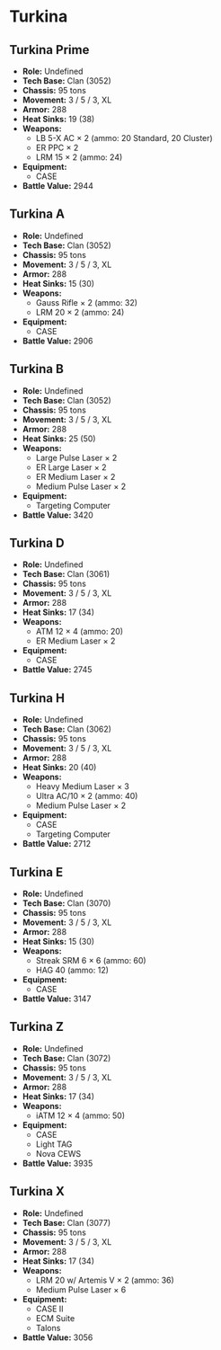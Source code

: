 # Turkina
## Turkina Prime
- **Role:** Undefined
- **Tech Base:** Clan (3052)
- **Chassis:** 95 tons
- **Movement:** 3 / 5 / 3, XL
- **Armor:** 288
- **Heat Sinks:** 19 (38)
- **Weapons:**
  - LB 5-X AC × 2 (ammo: 20 Standard, 20 Cluster)
  - ER PPC × 2
  - LRM 15 × 2 (ammo: 24)
- **Equipment:**
  - CASE
- **Battle Value:** 2944

## Turkina A
- **Role:** Undefined
- **Tech Base:** Clan (3052)
- **Chassis:** 95 tons
- **Movement:** 3 / 5 / 3, XL
- **Armor:** 288
- **Heat Sinks:** 15 (30)
- **Weapons:**
  - Gauss Rifle × 2 (ammo: 32)
  - LRM 20 × 2 (ammo: 24)
- **Equipment:**
  - CASE
- **Battle Value:** 2906

## Turkina B
- **Role:** Undefined
- **Tech Base:** Clan (3052)
- **Chassis:** 95 tons
- **Movement:** 3 / 5 / 3, XL
- **Armor:** 288
- **Heat Sinks:** 25 (50)
- **Weapons:**
  - Large Pulse Laser × 2
  - ER Large Laser × 2
  - ER Medium Laser × 2
  - Medium Pulse Laser × 2
- **Equipment:**
  - Targeting Computer
- **Battle Value:** 3420

## Turkina D
- **Role:** Undefined
- **Tech Base:** Clan (3061)
- **Chassis:** 95 tons
- **Movement:** 3 / 5 / 3, XL
- **Armor:** 288
- **Heat Sinks:** 17 (34)
- **Weapons:**
  - ATM 12 × 4 (ammo: 20)
  - ER Medium Laser × 2
- **Equipment:**
  - CASE
- **Battle Value:** 2745

## Turkina H
- **Role:** Undefined
- **Tech Base:** Clan (3062)
- **Chassis:** 95 tons
- **Movement:** 3 / 5 / 3, XL
- **Armor:** 288
- **Heat Sinks:** 20 (40)
- **Weapons:**
  - Heavy Medium Laser × 3
  - Ultra AC/10 × 2 (ammo: 40)
  - Medium Pulse Laser × 2
- **Equipment:**
  - CASE
  - Targeting Computer
- **Battle Value:** 2712

## Turkina E
- **Role:** Undefined
- **Tech Base:** Clan (3070)
- **Chassis:** 95 tons
- **Movement:** 3 / 5 / 3, XL
- **Armor:** 288
- **Heat Sinks:** 15 (30)
- **Weapons:**
  - Streak SRM 6 × 6 (ammo: 60)
  - HAG 40 (ammo: 12)
- **Equipment:**
  - CASE
- **Battle Value:** 3147

## Turkina Z
- **Role:** Undefined
- **Tech Base:** Clan (3072)
- **Chassis:** 95 tons
- **Movement:** 3 / 5 / 3, XL
- **Armor:** 288
- **Heat Sinks:** 17 (34)
- **Weapons:**
  - iATM 12 × 4 (ammo: 50)
- **Equipment:**
  - CASE
  - Light TAG
  - Nova CEWS
- **Battle Value:** 3935

## Turkina X
- **Role:** Undefined
- **Tech Base:** Clan (3077)
- **Chassis:** 95 tons
- **Movement:** 3 / 5 / 3, XL
- **Armor:** 288
- **Heat Sinks:** 17 (34)
- **Weapons:**
  - LRM 20 w/ Artemis V × 2 (ammo: 36)
  - Medium Pulse Laser × 6
- **Equipment:**
  - CASE II
  - ECM Suite
  - Talons
- **Battle Value:** 3056

